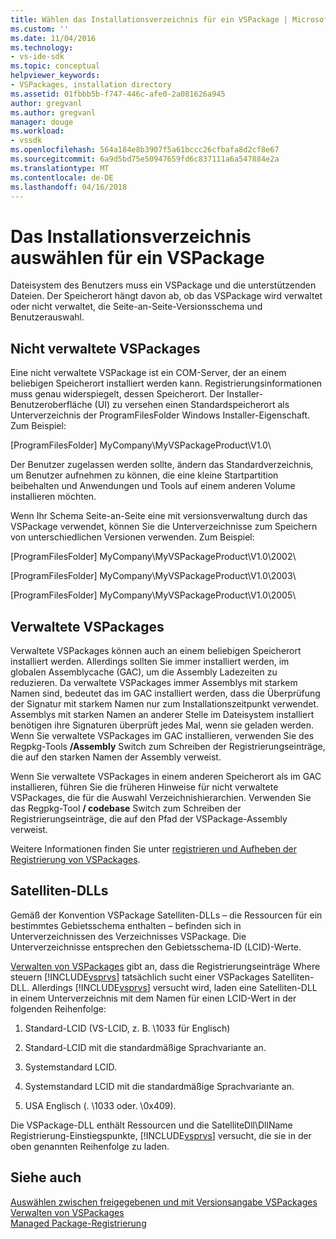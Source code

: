 ```yaml
---
title: Wählen das Installationsverzeichnis für ein VSPackage | Microsoft Docs
ms.custom: ''
ms.date: 11/04/2016
ms.technology:
- vs-ide-sdk
ms.topic: conceptual
helpviewer_keywords:
- VSPackages, installation directory
ms.assetid: 01fbbb5b-f747-446c-afe0-2a081626a945
author: gregvanl
ms.author: gregvanl
manager: douge
ms.workload:
- vssdk
ms.openlocfilehash: 564a184e8b3907f5a61bccc26cfbafa8d2cf8e67
ms.sourcegitcommit: 6a9d5bd75e50947659fd6c837111a6a547884e2a
ms.translationtype: MT
ms.contentlocale: de-DE
ms.lasthandoff: 04/16/2018
---
```

# <a name="choosing-the-installation-directory-for-a-vspackage"></a>Das Installationsverzeichnis auswählen für ein VSPackage
Dateisystem des Benutzers muss ein VSPackage und die unterstützenden Dateien. Der Speicherort hängt davon ab, ob das VSPackage wird verwaltet oder nicht verwaltet, die Seite-an-Seite-Versionsschema und Benutzerauswahl.  
  
## <a name="unmanaged-vspackages"></a>Nicht verwaltete VSPackages  
 Eine nicht verwaltete VSPackage ist ein COM-Server, der an einem beliebigen Speicherort installiert werden kann. Registrierungsinformationen muss genau widerspiegelt, dessen Speicherort. Der Installer-Benutzeroberfläche (UI) zu versehen einen Standardspeicherort als Unterverzeichnis der ProgramFilesFolder Windows Installer-Eigenschaft. Zum Beispiel:  
  
 [ProgramFilesFolder] MyCompany\MyVSPackageProduct\V1.0\  
  
 Der Benutzer zugelassen werden sollte, ändern das Standardverzeichnis, um Benutzer aufnehmen zu können, die eine kleine Startpartition beibehalten und Anwendungen und Tools auf einem anderen Volume installieren möchten.  
  
 Wenn Ihr Schema Seite-an-Seite eine mit versionsverwaltung durch das VSPackage verwendet, können Sie die Unterverzeichnisse zum Speichern von unterschiedlichen Versionen verwenden. Zum Beispiel:  
  
 [ProgramFilesFolder] MyCompany\MyVSPackageProduct\V1.0\2002\  
  
 [ProgramFilesFolder] MyCompany\MyVSPackageProduct\V1.0\2003\  
  
 [ProgramFilesFolder] MyCompany\MyVSPackageProduct\V1.0\2005\  
  
## <a name="managed-vspackages"></a>Verwaltete VSPackages  
 Verwaltete VSPackages können auch an einem beliebigen Speicherort installiert werden. Allerdings sollten Sie immer installiert werden, im globalen Assemblycache (GAC), um die Assembly Ladezeiten zu reduzieren. Da verwaltete VSPackages immer Assemblys mit starkem Namen sind, bedeutet das im GAC installiert werden, dass die Überprüfung der Signatur mit starkem Namen nur zum Installationszeitpunkt verwendet. Assemblys mit starken Namen an anderer Stelle im Dateisystem installiert benötigen ihre Signaturen überprüft jedes Mal, wenn sie geladen werden. Wenn Sie verwaltete VSPackages im GAC installieren, verwenden Sie des Regpkg-Tools **/Assembly** Switch zum Schreiben der Registrierungseinträge, die auf den starken Namen der Assembly verweist.  
  
 Wenn Sie verwaltete VSPackages in einem anderen Speicherort als im GAC installieren, führen Sie die früheren Hinweise für nicht verwaltete VSPackages, die für die Auswahl Verzeichnishierarchien. Verwenden Sie das Regpkg-Tool **/ codebase** Switch zum Schreiben der Registrierungseinträge, die auf den Pfad der VSPackage-Assembly verweist.  
  
 Weitere Informationen finden Sie unter [registrieren und Aufheben der Registrierung von VSPackages](../../extensibility/registering-and-unregistering-vspackages.md).  
  
## <a name="satellite-dlls"></a>Satelliten-DLLs  
 Gemäß der Konvention VSPackage Satelliten-DLLs – die Ressourcen für ein bestimmtes Gebietsschema enthalten – befinden sich in Unterverzeichnissen des Verzeichnisses VSPackage. Die Unterverzeichnisse entsprechen den Gebietsschema-ID (LCID)-Werte.  
  
 [Verwalten von VSPackages](../../extensibility/managing-vspackages.md) gibt an, dass die Registrierungseinträge Where steuern [!INCLUDE[vsprvs](../../code-quality/includes/vsprvs_md.md)] tatsächlich sucht einer VSPackages Satelliten-DLL. Allerdings [!INCLUDE[vsprvs](../../code-quality/includes/vsprvs_md.md)] versucht wird, laden eine Satelliten-DLL in einem Unterverzeichnis mit dem Namen für einen LCID-Wert in der folgenden Reihenfolge:  
  
1.  Standard-LCID (VS-LCID, z. B. \1033 für Englisch)  
  
2.  Standard-LCID mit die standardmäßige Sprachvariante an.  
  
3.  Systemstandard LCID.  
  
4.  Systemstandard LCID mit die standardmäßige Sprachvariante an.  
  
5.  USA Englisch (. \1033 oder. \0x409).  
  
 Die VSPackage-DLL enthält Ressourcen und die SatelliteDll\DllName Registrierung-Einstiegspunkte, [!INCLUDE[vsprvs](../../code-quality/includes/vsprvs_md.md)] versucht, die sie in der oben genannten Reihenfolge zu laden.  
  
## <a name="see-also"></a>Siehe auch  
 [Auswählen zwischen freigegebenen und mit Versionsangabe VSPackages](../../extensibility/choosing-between-shared-and-versioned-vspackages.md)   
 [Verwalten von VSPackages](../../extensibility/managing-vspackages.md)   
 [Managed Package-Registrierung](http://msdn.microsoft.com/en-us/f69e0ea3-6a92-4639-8ca9-4c9c210e58a1)